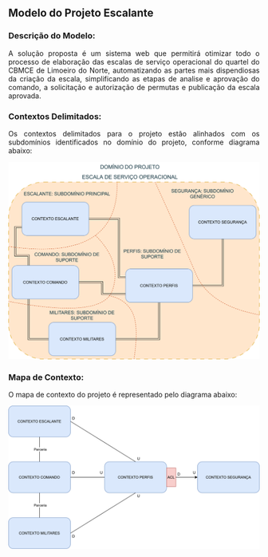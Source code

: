 <div style="text-align:justify">

## Modelo do Projeto Escalante

### Descrição do Modelo:

A solução proposta é um sistema web que permitirá otimizar todo o processo de elaboração das escalas de serviço operacional do quartel do CBMCE de Limoeiro do Norte, automatizando as partes mais dispendiosas da criação da escala, simplificando as etapas de analise e aprovação do comando, a solicitação e autorização de permutas e publicação da escala aprovada.

### Contextos Delimitados:

Os contextos delimitados para o projeto estão alinhados com os subdomínios identificados no domínio do projeto, conforme diagrama abaixo:

<img src="./img/DiagramaDominio.svg">

### Mapa de Contexto:

O mapa de contexto do projeto é representado pelo diagrama abaixo:

<img src="./img/MapaContexto.svg">

<div>